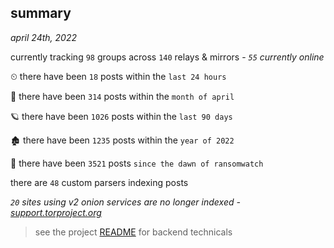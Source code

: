 
## summary
_april 24th, 2022_

currently tracking `98` groups across `140` relays & mirrors - _`55` currently online_

⏲ there have been `18` posts within the `last 24 hours`

🦈 there have been `314` posts within the `month of april`

🪐 there have been `1026` posts within the `last 90 days`

🏚 there have been `1235` posts within the `year of 2022`

🦕 there have been `3521` posts `since the dawn of ransomwatch`

there are `48` custom parsers indexing posts

_`20` sites using v2 onion services are no longer indexed - [support.torproject.org](https://support.torproject.org/onionservices/v2-deprecation/)_

> see the project [README](https://github.com/thetanz/ransomwatch#ransomwatch--) for backend technicals
